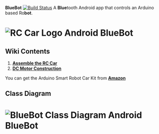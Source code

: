 **BlueBot**
[![Build Status](https://travis-ci.org/fouliex/BlueBot.svg?branch=master)](https://travis-ci.org/fouliex/BlueBot)
A **Blue**tooth Android app that controls an Arduino based Ro**bot**.
# ![RC Car Logo](https://github.com/fouliex/AndroidRcCar/blob/master/resources/images/RobotCarLogo.jpg) Android BlueBot
## Wiki Contents
1. [**Assemble the RC Car**](https://github.com/fouliex/AndroidRcCar/wiki/Assemble-the-RC-Car)
2. [**DC Motor Construction**](https://github.com/fouliex/AndroidRcCar/wiki/RC-DC-Motor-Construction)

You can get the Arduino Smart Robot Car Kit from [**Amazon**](https://www.amazon.com/gp/product/B01DPH0SWY/ref=oh_aui_detailpage_o00_s00?ie=UTF8&psc=1)


## Class Diagram
# ![BlueBot Class Diagram](https://github.com/fouliex/BlueBot/blob/master/resources/diagrams/BluebotClassDiagram.png) Android BlueBot


